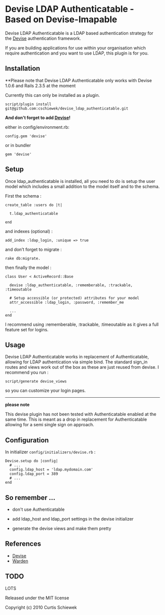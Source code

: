 Devise LDAP Authenticatable - Based on Devise-Imapable
=================

Devise LDAP Authenticatable is a LDAP based authentication strategy for the [Devise](http://github.com/plataformatec/devise) authentication framework.

If you are building applications for use within your organisation which require authentication and you want to use LDAP, this plugin is for you.

Installation
------------

**Please note that Devise LDAP Authenticatable only works with Devise 1.0.6 and Rails 2.3.5 at the moment

Currently this can only be installed as a plugin.

    script/plugin install git@github.com:cschiewek/devise_ldap_authenticatable.git


**And don't forget to add [Devise](http://github.com/plataformatec/devise)!**

either in config/environment.rb:

    config.gem 'devise'

or in bundler

    gem 'devise'


Setup
-----

Once ldap_authenticatable is installed, all you need to do is setup the user model which includes a small addition to the model itself and to the schema.

First the schema :

    create_table :users do |t|

      t.ldap_authenticatable

    end

and indexes (optional) :

    add_index :ldap_login, :unique => true

and don’t forget to migrate :

    rake db:migrate.

then finally the model :

    class User < ActiveRecord::Base

      devise :ldap_authenticatable, :rememberable, :trackable, :timeoutable

      # Setup accessible (or protected) attributes for your model
      attr_accessible :ldap_login, :password, :remember_me

      ...
    end

I recommend using :rememberable, :trackable, :timeoutable as it gives a full feature set for logins.


Usage
-----

Devise LDAP Authenticatable works in replacement of Authenticatable, allowing for LDAP authentication via simple bind. The standard sign\_in routes and views work out of the box as these are just reused from devise. I recommend you run :

    script/generate devise_views

so you can customize your login pages.

------------------------------------------------------------

**please note**

This devise plugin has not been tested with Authenticatable enabled at the same time. This is meant as a drop in replacement for Authenticatable allowing for a semi single sign on approach.


Configuration
----------------------

In initializer  `config/initializers/devise.rb` :

    Devise.setup do |config|
      # ...
      config.ldap_host = 'ldap.mydomain.com'
      config.ldap_port = 389
      # ...
    end

So remember ...
---------------

- don't use Authenticatable

- add ldap\_host and ldap\_port settings in the devise initializer

- generate the devise views and make them pretty


References
----------

* [Devise](http://github.com/plataformatec/devise)
* [Warden](http://github.com/hassox/warden)


TODO
----

LOTS

Released under the MIT license

Copyright (c) 2010 Curtis Schiewek
